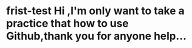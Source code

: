 # frist-test Hi ,I'm only want to take a practice that how to use Github,thank you for anyone help...
